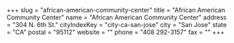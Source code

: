 +++
slug = "african-american-community-center"
title = "African American Community Center"
name = "African American Community Center"
address = "304 N. 6th St."
cityIndexKey = "city-ca-san-jose"
city = "San Jose"
state = "CA"
postal = "95112"
website = ""
phone = "408 292-3157"
fax = ""
+++

